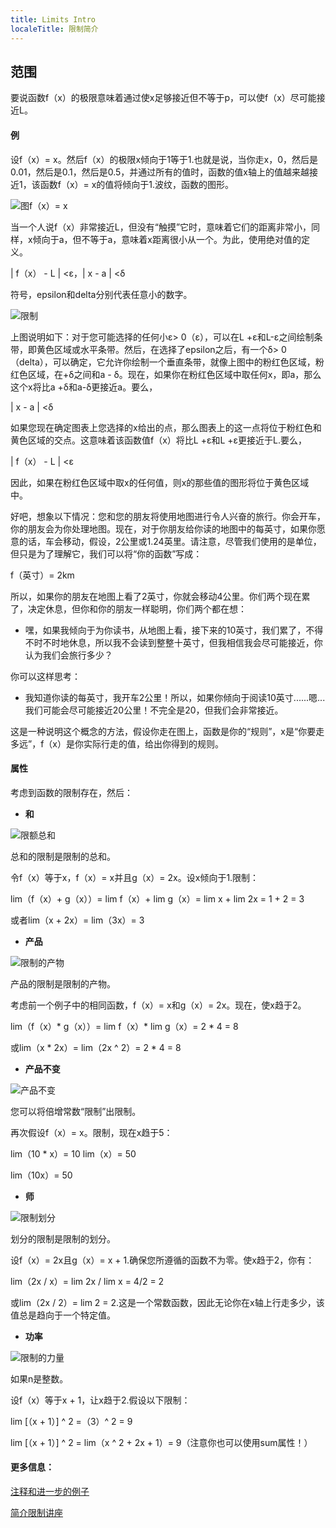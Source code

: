 ```yaml
---
title: Limits Intro
localeTitle: 限制简介
---
```

## 范围

要说函数f（x）的极限意味着通过使x足够接近但不等于p，可以使f（x）尽可能接近L。

#### 例

设f（x）= x。然后f（x）的极限x倾向于1等于1.也就是说，当你走x，0，然后是0.01，然后是0.1，然后是0.5，并通过所有的值时，函数的值x轴上的值越来越接近1，该函数f（x）= x的值将倾向于1.波纹，函数的图形。

![图f（x）= x](https://ocw.mit.edu/ans7870/18/18.013a/textbook/HTML/chapter01/images/identity.gif)

当一个人说f（x）非常接近L，但没有“触摸”它时，意味着它们的距离非常小，同样，x倾向于a，但不等于a，意味着x距离很小从一个。为此，使用绝对值的定义。

| f（x） - L | <ε，| x - a | <δ

符号，epsilon和delta分别代表任意小的数字。

![限制](http://tutorial.math.lamar.edu/Classes/CalcI/DefnOfLimit_files/image001.gif)

上图说明如下：对于您可能选择的任何小ε> 0（ε），可以在L +ε和L-ε之间绘制条带，即黄色区域或水平条带。然后，在选择了epsilon之后，有一个δ> 0（delta），可以确定，它允许你绘制一个垂直条带，就像上图中的粉红色区域，粉红色区域，在+δ之间和a - δ。现在，如果你在粉红色区域中取任何x，即a，那么这个x将比a +δ和a-δ更接近a。要么，

| x - a | <δ

如果您现在确定图表上您选择的x给出的点，那么图表上的这一点将位于粉红色和黄色区域的交点。这意味着该函数值f（x）将比L +ε和L +ε更接近于L.要么，

| f（x） - L | <ε

因此，如果在粉红色区域中取x的任何值，则x的那些值的图形将位于黄色区域中。

好吧，想象以下情况：您和您的朋友将使用地图进行令人兴奋的旅行。你会开车，你的朋友会为你处理地图。现在，对于你朋友给你读的地图中的每英寸，如果你愿意的话，车会移动，假设，2公里或1.24英里。请注意，尽管我们使用的是单位，但只是为了理解它，我们可以将“你的函数”写成：

f（英寸）= 2km

所以，如果你的朋友在地图上看了2英寸，你就会移动4公里。你们两个现在累了，决定休息，但你和你的朋友一样聪明，你们两个都在想：

*   嘿，如果我倾向于为你读书，从地图上看，接下来的10英寸，我们累了，不得不时不时地休息，所以我不会读到整整十英寸，但我相信我会尽可能接近，你认为我们会旅行多少？

你可以这样思考：

*   我知道你读的每英寸，我开车2公里！所以，如果你倾向于阅读10英寸......嗯...我们可能会尽可能接近20公里！不完全是20，但我们会非常接近。

这是一种说明这个概念的方法，假设你走在图上，函数是你的“规则”，x是“你要走多远”，f（x）是你实际行走的值，给出你得到的规则。

#### 属性

考虑到函数的限制存在，然后：

*   **和**

![限额总和](http://tutorial.math.lamar.edu/Classes/CalcI/LimitsProperties_files/eq0004MP.gif)

总和的限制是限制的总和。

令f（x）等于x，f（x）= x并且g（x）= 2x。设x倾向于1.限制：

lim（f（x）+ g（x））= lim f（x）+ lim g（x）= lim x + lim 2x = 1 + 2 = 3

或者lim（x + 2x）= lim（3x）= 3

*   **产品**

![限制的产物](http://tutorial.math.lamar.edu/Classes/CalcI/LimitsProperties_files/eq0005MP.gif)

产品的限制是限制的产物。

考虑前一个例子中的相同函数，f（x）= x和g（x）= 2x。现在，使x趋于2。

lim（f（x）\* g（x））= lim f（x）\* lim g（x）= 2 \* 4 = 8

或lim（x \* 2x）= lim（2x ^ 2）= 2 \* 4 = 8

*   **产品不变**

![产品不变](http://tutorial.math.lamar.edu/Classes/CalcI/LimitsProperties_files/eq0003MP.gif)

您可以将倍增常数“限制”出限制。

再次假设f（x）= x。限制，现在x趋于5：

lim（10 \* x）= 10 lim（x）= 50

lim（10x）= 50

*   **师**

![限制划分](http://tutorial.math.lamar.edu/Classes/CalcI/LimitsProperties_files/eq0006MP.gif)

划分的限制是限制的划分。

设f（x）= 2x且g（x）= x + 1.确保您所遵循的函数不为零。使x趋于2，你有：

lim（2x / x）= lim 2x / lim x = 4/2 = 2

或lim（2x / 2）= lim 2 = 2.这是一个常数函数，因此无论你在x轴上行走多少，该值总是趋向于一个特定值。

*   **功率**

![限制的力量](http://tutorial.math.lamar.edu/Classes/CalcI/LimitsProperties_files/eq0007MP.gif)

如果n是整数。

设f（x）等于x + 1，让x趋于2.假设以下限制：

lim \[（x + 1）\] ^ 2 =（3）^ 2 = 9

lim \[（x + 1）\] ^ 2 = lim（x ^ 2 + 2x + 1）= 9（注意你也可以使用sum属性！）

#### 更多信息：

[注释和进一步的例子](http://tutorial.math.lamar.edu/Classes/CalcI/LimitsProperties.aspx)

[简介限制讲座](https://www.khanacademy.org/math/ap-calculus-ab/ab-limits-continuity/ab-limits-graphically/v/introduction-to-limits-hd)